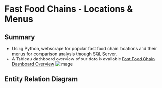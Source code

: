 # Fast Food Chains - Locations & Menus
## Summary
* Using Python, webscrape for popular fast food chain locations and their menus for comparison analysis through SQL Server. 
* A Tableau dashboard overview of our data is available [Fast Food Chain Dashboard Overview](https://public.tableau.com/app/profile/weihan.syu/viz/FastFoodChains_17561660594950/Dashboard1)
![Image](https://github.com/user-attachments/assets/07b145c5-3c15-4115-9c5d-237663a8485d)

## Entity Relation Diagram
